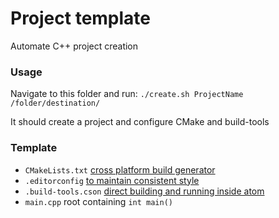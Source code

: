 # Project template
Automate C++ project creation

### Usage
Navigate to this folder and run: `./create.sh ProjectName /folder/destination/`

It should create a project and configure CMake and build-tools

### Template
* `CMakeLists.txt` [cross platform build generator](https://cmake.org/)
* `.editorconfig` [to maintain consistent style](http://editorconfig.org/)
* `.build-tools.cson` [direct building and running inside atom](https://atom.io/packages/build-tools)
* `main.cpp` root containing `int main()`

